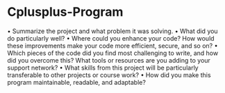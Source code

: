 # Cplusplus-Program

•	Summarize the project and what problem it was solving.
•	What did you do particularly well?
•	Where could you enhance your code? How would these improvements make your code more efficient, secure, and so on?
•	Which pieces of the code did you find most challenging to write, and how did you overcome this? What tools or resources are you adding to your support network?
•	What skills from this project will be particularly transferable to other projects or course work?
•	How did you make this program maintainable, readable, and adaptable?

